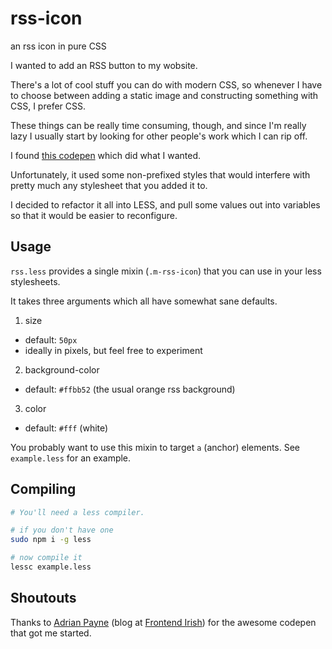 # rss-icon

an rss icon in pure CSS

I wanted to add an RSS button to my wobsite.

There's a lot of cool stuff you can do with modern CSS, so whenever I have to choose between adding a static image and constructing something with CSS, I prefer CSS.

These things can be really time consuming, though, and since I'm really lazy I usually start by looking for other people's work which I can rip off.

I found [this codepen](http://codepen.io/dazulu/pen/bBfDm) which did what I wanted.

Unfortunately, it used some non-prefixed styles that would interfere with pretty much any stylesheet that you added it to.

I decided to refactor it all into LESS, and pull some values out into variables so that it would be easier to reconfigure.

## Usage

`rss.less` provides a single mixin (`.m-rss-icon`) that you can use in your less stylesheets.

It takes three arguments which all have somewhat sane defaults.

1. size
  - default: `50px`
  - ideally in pixels, but feel free to experiment
2. background-color
  - default: `#ffbb52` (the usual orange rss background)
3. color
  - default: `#fff` (white)

You probably want to use this mixin to target `a` (anchor) elements.
See `example.less` for an example.

## Compiling


```bash
# You'll need a less compiler.

# if you don't have one
sudo npm i -g less

# now compile it
lessc example.less
```

## Shoutouts

Thanks to [Adrian Payne](http://codepen.io/dazulu/) (blog at [Frontend Irish](https://frontend.irish/)) for the awesome codepen that got me started.
